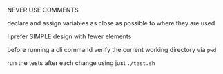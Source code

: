 NEVER USE COMMENTS

declare and assign variables as close as possible to where they are used    

I prefer SIMPLE design with fewer elements

before running a cli command verify the current working directory via `pwd`

run the tests after each change using just `./test.sh`